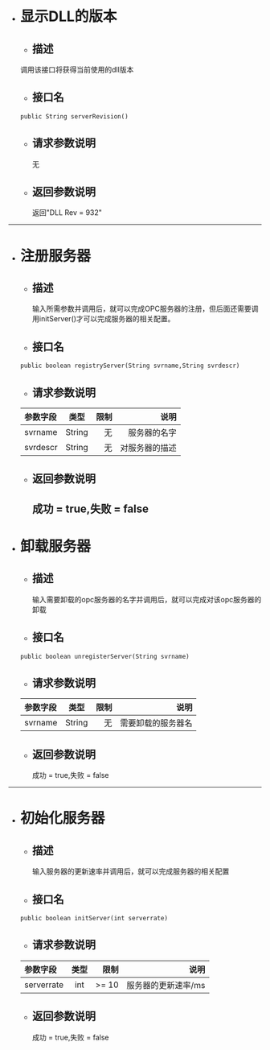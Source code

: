 + # 显示DLL的版本
  - ## 描述
  调用该接口将获得当前使用的dll版本
  - ## 接口名
  ```
  public String serverRevision()
  ```
  - ## 请求参数说明
    无
  - ## 返回参数说明
    返回"DLL Rev = 932"
---
+ # 注册服务器
  - ## 描述
    输入所需参数并调用后，就可以完成OPC服务器的注册，但后面还需要调用initServer()才可以完成服务器的相关配置。
  - ## 接口名
  ```
  public boolean registryServer(String svrname,String svrdescr)
  ```
  - ## 请求参数说明

   参数字段|类型|限制|说明
   :----|:-----:|-----:|-----:
   svrname|String|无|服务器的名字
   svrdescr|String|无|对服务器的描述

  - ## 返回参数说明
    成功 = true,失败 = false
    ---
+ # 卸载服务器
  - ## 描述
    输入需要卸载的opc服务器的名字并调用后，就可以完成对该opc服务器的卸载
  - ## 接口名
  ```
  public boolean unregisterServer(String svrname)
  ```
  - ## 请求参数说明

   参数字段|类型|限制|说明
   :----|:-----:|-----:|-----:
   svrname|String|无|需要卸载的服务器名

  - ## 返回参数说明
    成功 = true,失败 = false    
---
+ # 初始化服务器
  - ## 描述
    输入服务器的更新速率并调用后，就可以完成服务器的相关配置
  - ## 接口名
  ```
  public boolean initServer(int serverrate)
  ```
  - ## 请求参数说明

   参数字段|类型|限制|说明
   :----|:-----:|-----:|-----:
   serverrate|int|>= 10|服务器的更新速率/ms

  - ## 返回参数说明
    成功 = true,失败 = false   



